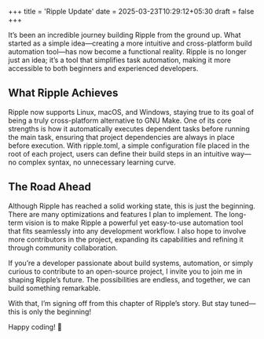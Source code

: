 +++
title = 'Ripple Update'
date = 2025-03-23T10:29:12+05:30
draft = false
+++

It’s been an incredible journey building Ripple from the ground up. What started as a simple idea—creating a more intuitive and cross-platform build automation tool—has now become a functional reality. Ripple is no longer just an idea; it’s a tool that simplifies task automation, making it more accessible to both beginners and experienced developers.

## What Ripple Achieves
Ripple now supports Linux, macOS, and Windows, staying true to its goal of being a truly cross-platform alternative to GNU Make. One of its core strengths is how it automatically executes dependent tasks before running the main task, ensuring that project dependencies are always in place before execution. With ripple.toml, a simple configuration file placed in the root of each project, users can define their build steps in an intuitive way—no complex syntax, no unnecessary learning curve.

## The Road Ahead
Although Ripple has reached a solid working state, this is just the beginning. There are many optimizations and features I plan to implement. The long-term vision is to make Ripple a powerful yet easy-to-use automation tool that fits seamlessly into any development workflow. I also hope to involve more contributors in the project, expanding its capabilities and refining it through community collaboration.

If you’re a developer passionate about build systems, automation, or simply curious to contribute to an open-source project, I invite you to join me in shaping Ripple’s future. The possibilities are endless, and together, we can build something remarkable.

With that, I’m signing off from this chapter of Ripple’s story. But stay tuned—this is only the beginning!

Happy coding! 🚀
